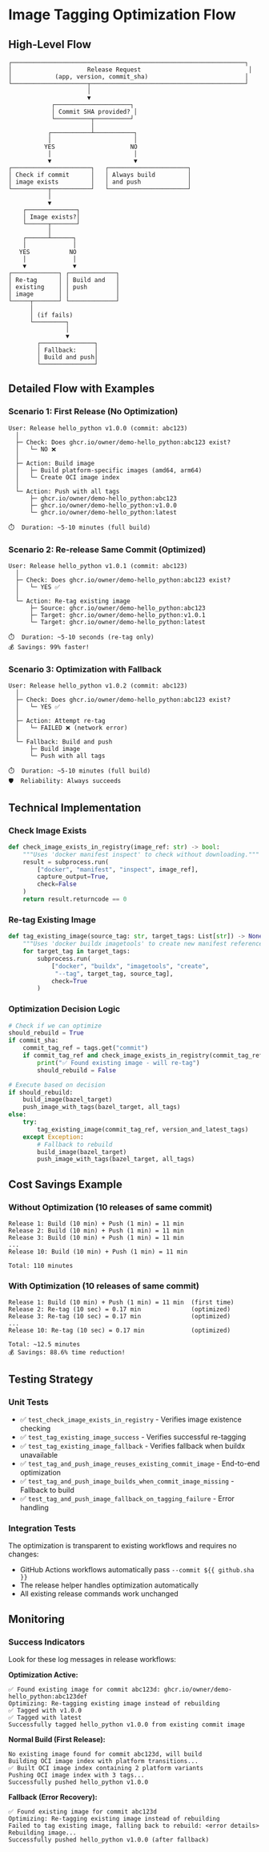 # Image Tagging Optimization Flow

## High-Level Flow

```
┌─────────────────────────────────────────────────────────────────┐
│                     Release Request                              │
│            (app, version, commit_sha)                           │
└─────────────────────┬───────────────────────────────────────────┘
                      │
                      ▼
            ┌─────────────────────┐
            │ Commit SHA provided? │
            └──────────┬──────────┘
                       │
           ┌───────────┴───────────┐
           │                       │
          YES                     NO
           │                       │
           ▼                       ▼
┌──────────────────────┐   ┌──────────────────────┐
│ Check if commit      │   │ Always build         │
│ image exists         │   │ and push             │
└──────────┬───────────┘   └──────────────────────┘
           │
           ▼
    ┌──────────────┐
    │ Image exists?│
    └──────┬───────┘
           │
    ┌──────┴──────┐
    │             │
   YES           NO
    │             │
    ▼             ▼
┌─────────────┐ ┌─────────────┐
│ Re-tag      │ │ Build and   │
│ existing    │ │ push        │
│ image       │ │             │
└─────┬───────┘ └─────────────┘
      │
      │ (if fails)
      └─────────┐
                │
                ▼
        ┌───────────────┐
        │ Fallback:     │
        │ Build and push│
        └───────────────┘
```

## Detailed Flow with Examples

### Scenario 1: First Release (No Optimization)

```
User: Release hello_python v1.0.0 (commit: abc123)
  │
  ├─ Check: Does ghcr.io/owner/demo-hello_python:abc123 exist?
  │   └─ NO ❌
  │
  ├─ Action: Build image
  │   ├─ Build platform-specific images (amd64, arm64)
  │   └─ Create OCI image index
  │
  └─ Action: Push with all tags
      ├─ ghcr.io/owner/demo-hello_python:abc123
      ├─ ghcr.io/owner/demo-hello_python:v1.0.0
      └─ ghcr.io/owner/demo-hello_python:latest

⏱️  Duration: ~5-10 minutes (full build)
```

### Scenario 2: Re-release Same Commit (Optimized)

```
User: Release hello_python v1.0.1 (commit: abc123)
  │
  ├─ Check: Does ghcr.io/owner/demo-hello_python:abc123 exist?
  │   └─ YES ✅
  │
  └─ Action: Re-tag existing image
      ├─ Source: ghcr.io/owner/demo-hello_python:abc123
      ├─ Target: ghcr.io/owner/demo-hello_python:v1.0.1
      └─ Target: ghcr.io/owner/demo-hello_python:latest

⏱️  Duration: ~5-10 seconds (re-tag only)
💰 Savings: 99% faster!
```

### Scenario 3: Optimization with Fallback

```
User: Release hello_python v1.0.2 (commit: abc123)
  │
  ├─ Check: Does ghcr.io/owner/demo-hello_python:abc123 exist?
  │   └─ YES ✅
  │
  ├─ Action: Attempt re-tag
  │   └─ FAILED ❌ (network error)
  │
  └─ Fallback: Build and push
      ├─ Build image
      └─ Push with all tags

⏱️  Duration: ~5-10 minutes (full build)
🛡️  Reliability: Always succeeds
```

## Technical Implementation

### Check Image Exists

```python
def check_image_exists_in_registry(image_ref: str) -> bool:
    """Uses 'docker manifest inspect' to check without downloading."""
    result = subprocess.run(
        ["docker", "manifest", "inspect", image_ref],
        capture_output=True,
        check=False
    )
    return result.returncode == 0
```

### Re-tag Existing Image

```python
def tag_existing_image(source_tag: str, target_tags: List[str]) -> None:
    """Uses 'docker buildx imagetools' to create new manifest references."""
    for target_tag in target_tags:
        subprocess.run(
            ["docker", "buildx", "imagetools", "create", 
             "--tag", target_tag, source_tag],
            check=True
        )
```

### Optimization Decision Logic

```python
# Check if we can optimize
should_rebuild = True
if commit_sha:
    commit_tag_ref = tags.get("commit")
    if commit_tag_ref and check_image_exists_in_registry(commit_tag_ref):
        print("✅ Found existing image - will re-tag")
        should_rebuild = False

# Execute based on decision
if should_rebuild:
    build_image(bazel_target)
    push_image_with_tags(bazel_target, all_tags)
else:
    try:
        tag_existing_image(commit_tag_ref, version_and_latest_tags)
    except Exception:
        # Fallback to rebuild
        build_image(bazel_target)
        push_image_with_tags(bazel_target, all_tags)
```

## Cost Savings Example

### Without Optimization (10 releases of same commit)
```
Release 1: Build (10 min) + Push (1 min) = 11 min
Release 2: Build (10 min) + Push (1 min) = 11 min
Release 3: Build (10 min) + Push (1 min) = 11 min
...
Release 10: Build (10 min) + Push (1 min) = 11 min

Total: 110 minutes
```

### With Optimization (10 releases of same commit)
```
Release 1: Build (10 min) + Push (1 min) = 11 min  (first time)
Release 2: Re-tag (10 sec) = 0.17 min              (optimized)
Release 3: Re-tag (10 sec) = 0.17 min              (optimized)
...
Release 10: Re-tag (10 sec) = 0.17 min             (optimized)

Total: ~12.5 minutes
💰 Savings: 88.6% time reduction!
```

## Testing Strategy

### Unit Tests
- ✅ `test_check_image_exists_in_registry` - Verifies image existence checking
- ✅ `test_tag_existing_image_success` - Verifies successful re-tagging
- ✅ `test_tag_existing_image_fallback` - Verifies fallback when buildx unavailable
- ✅ `test_tag_and_push_image_reuses_existing_commit_image` - End-to-end optimization
- ✅ `test_tag_and_push_image_builds_when_commit_image_missing` - Fallback to build
- ✅ `test_tag_and_push_image_fallback_on_tagging_failure` - Error handling

### Integration Tests
The optimization is transparent to existing workflows and requires no changes:
- GitHub Actions workflows automatically pass `--commit ${{ github.sha }}`
- The release helper handles optimization automatically
- All existing release commands work unchanged

## Monitoring

### Success Indicators
Look for these log messages in release workflows:

**Optimization Active:**
```
✅ Found existing image for commit abc123d: ghcr.io/owner/demo-hello_python:abc123def
Optimizing: Re-tagging existing image instead of rebuilding
✅ Tagged with v1.0.0
✅ Tagged with latest
Successfully tagged hello_python v1.0.0 from existing commit image
```

**Normal Build (First Release):**
```
No existing image found for commit abc123d, will build
Building OCI image index with platform transitions...
✅ Built OCI image index containing 2 platform variants
Pushing OCI image index with 3 tags...
Successfully pushed hello_python v1.0.0
```

**Fallback (Error Recovery):**
```
✅ Found existing image for commit abc123d
Optimizing: Re-tagging existing image instead of rebuilding
Failed to tag existing image, falling back to rebuild: <error details>
Rebuilding image...
Successfully pushed hello_python v1.0.0 (after fallback)
```

